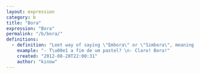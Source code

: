 ```yaml
---
layout: expression
category: b
title: "Bora"
expression: "Bora"
permalink: "/b/bora/"
definitions:
  - definition: "Leet way of saying \"Embora\" or \"Simbora\", meaning \"let's go\"."
    example: "- T\u00e1 a fim de um pastel? \n- Claro! Bora!"
    created: "2012-08-28T22:00:31"
    author: "kinow"
---
```

